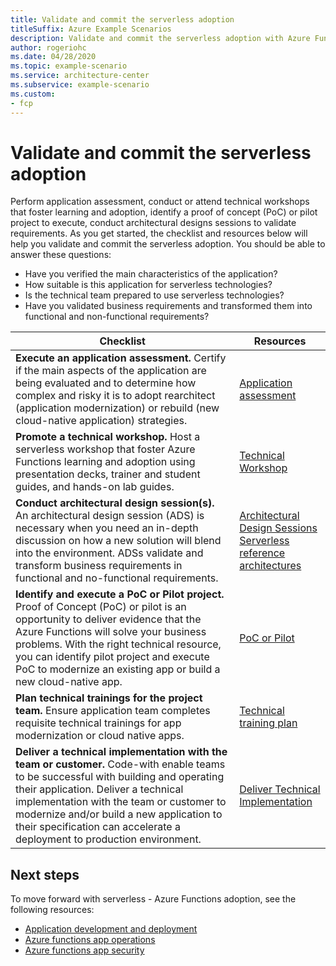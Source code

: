 ```yaml
---
title: Validate and commit the serverless adoption
titleSuffix: Azure Example Scenarios
description: Validate and commit the serverless adoption with Azure Functions
author: rogeriohc
ms.date: 04/28/2020
ms.topic: example-scenario
ms.service: architecture-center
ms.subservice: example-scenario
ms.custom:
- fcp
---
```

# Validate and commit the serverless adoption
Perform application assessment, conduct or attend technical workshops that foster learning and adoption, identify a proof of concept (PoC) or pilot project to execute, conduct architectural designs sessions to validate requirements.
As you get started, the checklist and resources below will help you validate and commit the serverless adoption. You should be able to answer these questions:
- Have you verified the main characteristics of the application? 
- How suitable is this application for serverless technologies?
- Is the technical team prepared to use serverless technologies?
- Have you validated business requirements and transformed them into functional and non-functional requirements?

| Checklist | Resources |
|------------------------------------------------------------------|-----------------------------------------------------------------|
| **Execute an application assessment.** Certify if the main aspects of the application are being evaluated and to determine how complex and risky it is to adopt rearchitect (application modernization) or rebuild (new cloud-native application) strategies. | [Application assessment](./application-assessment.md) |
| **Promote a technical workshop.** Host a serverless workshop that foster Azure Functions learning and adoption using presentation decks, trainer and student guides, and hands-on lab guides. | [Technical Workshop](./technical-workshops.md) |
| **Conduct architectural design session(s).** An architectural design session (ADS) is necessary when you need an in-depth discussion on how a new solution will blend into the environment. ADSs validate and transform business requirements in functional and no-functional requirements. | [Architectural Design Sessions](./ads.md) </br> [Serverless reference architectures](./reference-architectures.md) |
| **Identify and execute a PoC or Pilot project.** Proof of Concept (PoC) or pilot is an opportunity to deliver evidence that the Azure Functions will solve your business problems. With the right technical resource, you can identify pilot project and execute PoC to modernize an existing app or build a new cloud-native app. | [PoC or Pilot](./poc-pilot.md) |
| **Plan technical trainings for the project team.** Ensure application team completes requisite technical trainings for app modernization or cloud native apps. | [Technical training plan](./technical-training.md) |
| **Deliver a technical implementation with the team or customer.** Code-with enable teams to be successful with building and operating their application. Deliver a technical implementation with the team or customer to modernize and/or build a new application to their specification can accelerate a deployment to production environment. | [Deliver Technical Implementation](./code-with.md) |

## Next steps

To move forward with serverless - Azure Functions adoption, see the following resources:

- [Application development and deployment](./application-development.md)
- [Azure functions app operations](./functions-app-operations.md)
- [Azure functions app security](./functions-app-security.md)
